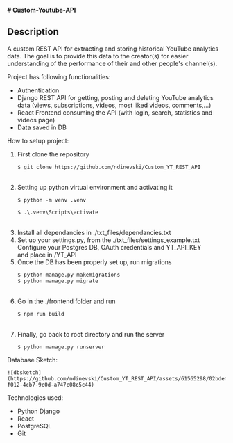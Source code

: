 **# Custom-Youtube-API**

## Description
A custom REST API for extracting and storing historical YouTube analytics data. The goal is to provide this data to the creator(s) for easier understanding of the performance of their and other people's channel(s).

Project has following functionalities:<br />
- Authentication<br />
- Django REST API for getting, posting and deleting YouTube analytics data (views, subscriptions, videos, most liked videos, comments,...)<br />
- React Frontend consuming the API (with login, search, statistics and videos page)<br />
- Data saved in DB<br />

How to setup project:<br />
 1. First clone the repository<br />
    ```
    $ git clone https://github.com/ndinevski/Custom_YT_REST_API
    ```
    <br />
 2. Setting up python virtual environment and activating it<br />
    ```
    $ python -m venv .venv
  
    $ .\.venv\Scripts\activate
    ```
    <br />
 3. Install all dependancies in ./txt_files/dependancies.txt <br />
 4. Set up your settings.py, from the ./txt_files/settings_example.txt<br />
       Configure your Postgres DB, OAuth credentials and YT_API_KEY<br />
       and place in /YT_API<br />
 5. Once the DB has been properly set up, run migrations<br />
    ```
    $ python manage.py makemigrations
    $ python manage.py migrate
    ```
    <br />
 6. Go in the ./frontend folder and run<br />
    ```
    $ npm run build
    ```
    <br />
 7. Finally, go back to root directory and run the server<br />
    ```
    $ python manage.py runserver
    ```

Database Sketch:
 ```
 ![dbsketch](https://github.com/ndinevski/Custom_YT_REST_API/assets/61565298/02bdef4b-f012-4cb7-9c0d-a747c08c5c44)
 ```

Technologies used:
 - Python Django
 - React
 - PostgreSQL
 - Git
